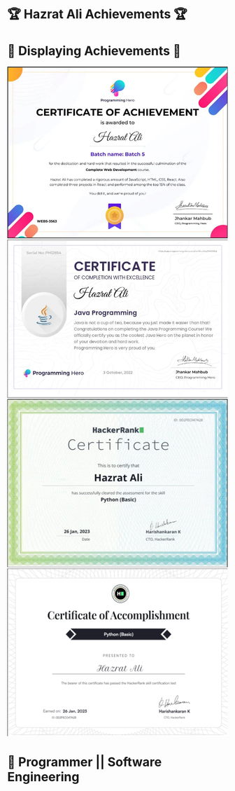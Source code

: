 # 🏆 Hazrat Ali Achievements 🏆

# 🏅 Displaying Achievements 🏅

<img src="images/webdevelopment.jpeg"/>
<img src="images/java.jpeg"/>
<img src="images/python.jpeg"/>
<img src="images/hackerrank.png"/>




# 🚞 Programmer || Software Engineering

# 






